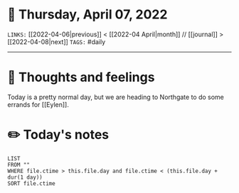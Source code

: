 # 📅 Thursday, April 07, 2022
`LINKS:` [[2022-04-06|previous]] < [[2022-04 April|month]] // [[journal]] > [[2022-04-08|next]] 
`TAGS:` #daily

---
# 💭 Thoughts and feelings
Today is a pretty normal day, but we are heading to Northgate to do some errands for [[Eylen]]. 

# ✏️ Today's notes
```dataview
LIST 
FROM ""
WHERE file.ctime > this.file.day and file.ctime < (this.file.day + dur(1 day))
SORT file.ctime
```
